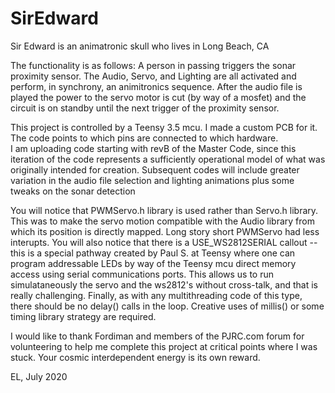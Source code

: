 # SirEdward
Sir Edward is an animatronic skull who lives in Long Beach, CA

The functionality is as follows:
A person in passing triggers the sonar proximity sensor.
The Audio, Servo, and Lighting are all activated and perform, in synchrony, an animitronics sequence.
After the audio file is played the power to the servo motor is cut (by way of a mosfet) and the circuit is on standby until the next trigger of the proximity sensor.

This project is controlled by a Teensy 3.5 mcu.  I made a custom PCB for it.  The code points to which pins are connected to which hardware.  
I am uploading code starting with revB of the Master Code, since this iteration of the code represents a sufficiently operational model of what was originally intended for creation.
Subsequent codes will include greater variation in the audio file selection and lighting animations plus some tweaks on the sonar detection

You will notice that PWMServo.h library is used rather than Servo.h library.  This was to make the servo motion compatible with the Audio library from which its position is 
directly mapped.  Long story short PWMServo had less interupts.  You will also notice that there is a USE_WS2812SERIAL callout -- this is a special pathway created by Paul S. 
at Teensy where one can program addressable LEDs by way of the Teensy mcu direct memory access using serial communications ports.
This allows us to run simulataneously the servo and the ws2812's without cross-talk, and that is really challenging.
Finally, as with any multithreading code of this type, there should be no delay() calls in the loop. Creative uses of millis() or some timing library strategy are required.  

I would like to thank Fordiman and members of the PJRC.com forum for volunteering to help me complete this project at critical points where I was stuck.  Your cosmic interdependent energy is 
its own reward.  

EL, July 2020
